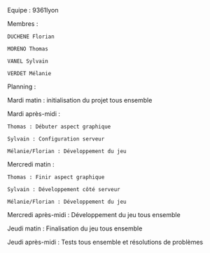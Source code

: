 Equipe : 9361lyon

Membres :

	DUCHENE Florian
	
	MORENO Thomas
	
	VANEL Sylvain
	
	VERDET Mélanie


Planning :


Mardi matin : initialisation du projet tous ensemble


Mardi après-midi :

	Thomas : Débuter aspect graphique
	
	Sylvain : Configuration serveur
	
	Mélanie/Florian : Développement du jeu
	
	
Mercredi matin :

	Thomas : Finir aspect graphique
	
	Sylvain : Développement côté serveur
	
	Mélanie/Florian : Développement du jeu
	
	
Mercredi après-midi : Développement du jeu tous ensemble


Jeudi matin : Finalisation du jeu tous ensemble


Jeudi après-midi : Tests tous ensemble et résolutions de problèmes
